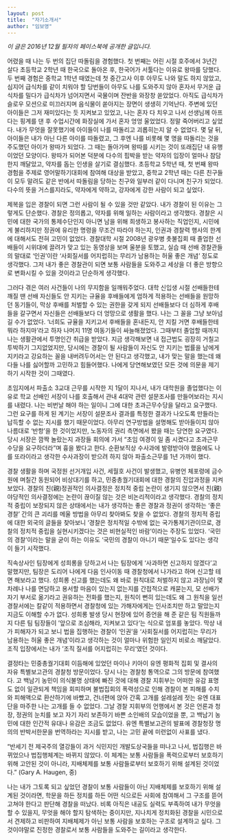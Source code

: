```yaml
---
layout: post
title:  "자기소개서"
author: "임보영"
---
```


_이 글은 2016년 12월 필자의 페이스북에 공개한 글입니다._


어렸을 때 나는 두 번의 집단 따돌림을 경험했다. 첫 번째는 어린 시절 호주에서 3년간 살다 초등학교 2학년 때 한국으로 돌아온 후, 한국어가 서툴다는 이유로 왕따를 당했다. 두 번째 경험은 중학교 1학년 때였는데 첫 중간고사 이후 아무도 나와 말도 하지 않았고, 심지어 급식차를 같이 치워야 할 당번들이 아무도 나를 도와주지 않아 혼자서 무거운 급식차를 밀다가 급식차가 넘어지면서 국물이며 잔반을 와장창 쏟았었다. 아직도 급식차가 슬로우 모션으로 미끄러지며 음식물이 쏟아지는 장면이 생생히 기억난다. 주변에 있던 아이들은 그저 재미있다는 듯 지켜보고 있었고, 나는 혼자 다 치우고 나서 선생님께 아프다는 핑계를 댄 후 수업시간에 화장실에 가서 혼자 엉엉 울었었다. 정말 죽어버리고 싶었다. 내가 무엇을 잘못했기에 아이들이 나를 따돌리고 괴롭히는지 알 수 없었다. 몇 달 뒤, 아이들은 내가 아닌 다른 아이를 따돌렸고, 그 후엔 나를 비롯해 몇 명을 따돌리는 것을 주도했던 아이가 왕따가 되었다. 그 때는 돌아가며 왕따를 시키는 것이 또래집단 내 유행이었던 모양이다. 왕따가 되어본 덕분에 다수의 핍박을 받는 약자의 입장이 얼마나 참담한지 깨달았고, 약자를 돕는 인생을 살기로 결심했다. 초등학교 5학년 때, 첫 번째 왕따 경험을 주제로 영어말하기대회에 참여해 대상을 받았고, 중학교 2학년 때는 다른 친구들이 모두 말려도 같은 반에서 따돌림을 당하는 친구와 일부러 같이 다니며 친구가 되었다. 다수의 뜻을 거스를지라도, 약자에게 약하고, 강자에게 강한 사람이 되고 싶었다.

제복을 입은 경찰이 되면 그런 사람이 될 수 있을 것만 같았다. 내가 경찰이 된 이유는 그렇게도 단순했다. 경찰은 정의롭고, 약자를 위해 일하는 사람이라고 생각했다. 경찰은 시민에 대한 국가의 통제수단인지 아니면 남을 위해 희생하고 봉사하는 직업인지, 시민에게 불리하지만 정권에 유리한 명령을 무조건 따라야 하는지, 인권과 경찰력 행사의 한계에 대해서도 전혀 고민이 없었다. 경찰대학 시절 2008년 광우병 촛불집회 때 졸업한 선배들이 시위대에 끌려가 맞고 있는 동영상을 보며 울분을 토했고, 실습 때 선배 경찰관들의 말대로 ‘인권’이란 ‘사회질서를 어지럽히는 무리가 남용하는 허울 좋은 개념’ 정도로 생각했다. 그저 내가 좋은 경찰관이 되면 보통 사람들을 도와주고 세상을 더 좋은 방향으로 변화시킬 수 있을 것이라고 단순하게 생각했다.

그러다 겪은 여러 사건들이 나의 무지함을 일깨워주었다. 대학 신입생 시절 선배들한테 깨질 땐 선배 자신들도 안 지키는 규율을 후배들에게 엄하게 적용하는 선배들을 원망하던 동기들이, 막상 후배를 처벌할 수 있는 권한을 갖게 되지 선배들보다 더 심하게 후배들을 갈구면서 자신들은 선배들보다 더 엉망으로 생활을 했다. 나는 그 꼴을 그냥 보아넘길 수가 없었다. ‘너희도 규율을 지키고서 후배들을 혼내든지, 안 지킬 거면 후배들한테 뭐라 하지마’라고 하자 나머지 11명 여동기들이 싸늘해졌었다. 그때부터 졸업할 때까지 나는 생활관에서 투명인간 취급을 받았다. 지금 생각해보면 내 접근법도 굉장히 거칠고 투박하기 그지없었지만, 당시에는 경찰이 될 사람들이 자신도 안 지키는 법률을 남에게 지키라고 강요하는 꼴을 내버려두어서는 안 된다고 생각했고, 내가 맞는 말을 했는데 왜 다들 나를 싫어할까 고민하고 힘들어했다. 나에게 당연해보였던 모든 것에 의문을 제기하기 시작한 것이 그때였다.

초임지에서 파출소 3교대 근무를 시작한 지 1달이 지나서, 내가 대학원을 졸업했다는 이유로 학교 선배인 서장이 나를 호출해서 관내 4대악 관련 설문조사를 만들어보라는 지시를 내렸다. 나는 비번날 해야 하는 일이니 그에 대한 초과근무수당을 달라고 요구했다. 그런 요구를 하게 된 계기는 서장이 설문조사 결과를 특정한 결과가 나오도록 만들라는 납득할 수 없는 지시를 했기 때문이었다. 아무리 연구방법을 설명해도 받아들이지 않아 나름대로 ‘반항’을 한 것이었지만, 노동자의 권리 측면에서 봤을 때는 당연한 요구였다. 당시 서장은 깜짝 놀랐는지 과장들 회의에 가서 “초임 여경이 일 좀 시켰다고 초과근무수당을 요구하더라”며 흉을 봤다고 한다. 순환보직상 수사과에 발령받아야 했음에도 나를 또라이라고 생각한 수사과장이 받으려 하지 않아 파출소근무를 1년 가까이 했다.

경찰 생활을 하며 국정원 선거개입 사건, 세월호 사건이 발생했고, 유병언 체포령에 금수원에 며칠간 동원되어 비상대기를 하고, 민중총궐기대회에 대한 경찰의 진압과정을 지켜보았다. 경찰의 친(親)정권적인 의사결정은 정치적 중립 논란이 생기지 않으면서 친(親)야당적인 의사결정에는 논란이 끊이질 않는 것은 비논리적이라고 생각했다. 경찰의 정치적 중립이 보장되지 않은 상태에서는 내가 생각하는 좋은 경찰과 정권이 생각하는 ‘좋은 경찰’ 간의 큰 괴리를 메울 방법을 아무리 찾아봐도 찾을 수 없었다. 경찰의 정치적 중립에 대한 외국의 글들을 찾아보니 ‘경찰은 정치적일 수밖에 없는 국가통제기관이므로, 경찰의 정치적 중립을 실현시키겠다는 것은 비현실적인 바람’이라는 주장도 있었다. ‘국민의 경찰’이라는 말을 굳이 하는 이유도 ‘국민의 경찰이 아니기 때문’일수도 있다는 생각이 들기 시작했다.

직속상사인 팀장에게 성희롱을 당하고서 나는 팀장에게 ‘사과하면 신고하지 않겠다’고 말했지만, 팀장은 도리어 나에게 다음 인사이동 때 경찰청에서 나가라고 하며 신고할 테면 해보라고 했다. 성희롱 신고를 했는데도 왜 바로 원칙대로 처벌하지 않고 과장님이 몇 차례나 나를 면담하고 용서할 마음이 있는지 없는지를 간접적으로 캐묻는지, 모 선배가 자기 부서로 옮기라고 권유하는 전화를 했는지, 원칙이 뻔히 있는데도 왜 그 원칙을 일선 경찰서에는 칼같이 적용하면서 경찰청에 있는 가해자에게는 인사조치만 하고 말았는지 지금도 이해할 수가 없다. 성희롱 발생 당시 현장에 있어 증언을 해 준 같은 팀 직원들까지 다른 팀 팀장들이 ’앞으로 조심해라, 지켜보고 있다‘는 식으로 엄포를 놓았다. 막상 내가 피해자가 되고 보니 법을 집행하는 경찰이 ‘인권’을 ‘사회질서를 어지럽히는 무리가 남용하는 허울 좋은 개념’이라고 생각하는 것이 얼마나 위험한 일인지 비로소 깨달았다. 조직 입장에서는 내가 ’조직 질서를 어지럽히는 무리‘였던 것이다.

결정타는 민중총궐기대회 이듬해에 있었던 마이나 키아이 유엔 평화적 집회 및 결사의 자유 특별보고관의 경찰청 방문이었다. 당시 나는 경찰청 통역으로 그의 방문에 참여했다. 고 백남기 농민이 의식불명 상태에 빠진 것에 대해 경찰 지휘부는 어떠한 유감 표명도 없이 일관되게 책임을 회피하며 불법집회의 폭력성으로 인해 경찰이 본 피해를 수치와 피해액으로 환산하기에 바빴고, 건너편에 앉아 간혹 고개를 설레설레 젓는 유엔 대표단을 마주한 나는 고개를 들 수 없었다. 그날 경찰 지휘부의 언행에서 본 것은 언론과 청장, 정권의 눈치를 보고 자기 자리 보존하기 바쁜 소인배의 모습이었을 뿐, 고 백남기 농민에 대한 인간적 유대나 유감은 조금도 없었다. 유엔 특별보고관의 발표에 경찰청장 명의의 반박서한문을 번역하라는 지시를 받고, 나는 고민 끝에 미련없이 사표를 냈다.

“반세기 전 제국주의 열강들이 과거 식민지인 개발도상국들을 떠나고 나서, 법집행은 바뀌었으나 법집행체계는 바뀌지 않았다. 이 체계는 보통 사람들을 폭력으로부터 보호하기 위해 고안된 것이 아니라, 지배체제를 보통 사람들로부터 보호하기 위해 설계된 것이었다.” (Gary A. Haugen, <The Locus Effect> 중)

나는 내가 그토록 되고 싶었던 경찰이 보통 사람들이 아닌 지배체제를 보호하기 위해 설계된 것이라면, 학문을 하든 정치를 하든 어떤 식으로든 사회에 참여해서 그 구조를 뜯어 고쳐야 한다고 판단해 경찰을 떠났다. 비록 아직은 내공도 실력도 부족하여 내가 무엇을 할 수 있을지, 무엇을 해야 할지 탐색하는 중이지만, 지나치게 정치화된 경찰을 시민으로서 견제하고 비판하여 지배체제가 아닌 보통 사람을 보호하는 구조로 설계하고 싶다. 그것이야말로 진정한 경찰로서 보통 사람들을 도와주는 길이라고 생각한다.